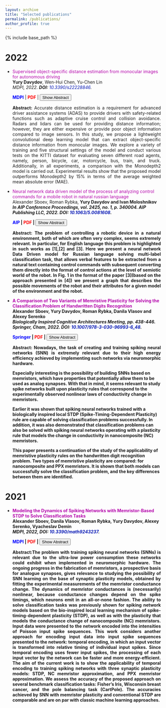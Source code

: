 ```yaml
---
layout: archive
title: "Selected publications"
permalink: /publications/
author_profile: true
---
```

{% include base_path %}

<ul style="list-style-type:circle;"></ul>

<h1 class="year">2022</h1> 

 <ul>
     <li><a href="https://www.mdpi.com/1424-8220/22/22/8846" style="color: #B509AC; text-decoration:none;" target="\_blank">Supervised object-specific distance estimation from monocular images for autonomous driving</a>
<br><strong>Yury Davydov</strong>, Wen-Hui Chen, Yu-Chen Lin<br><em>MDPI, 2022. <b> DOI: </b><a href="https://www.mdpi.com/1424-8220/22/22/8846" style="color: #091AB5; text-decoration:none;" target="\_blank">10.3390/s22228846</a>.</em></li>


<p><i class="fas fa-globe" style="color:Blue"></i> <a href="https://www.mdpi.com/1424-8220/22/22/8846" style="color: blue; text-decoration:none;" target="\_blank"><strong>MDPI</strong></a> | <i class="fas fa-file-pdf" style="color:red"></i> <a href="https://www.mdpi.com/1424-8220/22/22/8846/pdf" style="color: red; text-decoration:none;" target="\_blank"><strong>PDF</strong></a> | <button onclick="myFunction()" id="myBtn">Show Abstract</button></p>
 
<style>
#more {display: none;}
</style> 
 
<span id="dots"></span><span id="more">


<p align="justify"><b>Abstract:</b> Accurate distance estimation is a requirement for advanced driver assistance systems (ADAS) to provide drivers with safety-related functions such as adaptive cruise control and collision avoidance. Radars and lidars can be used for providing distance information; however, they are either expensive or provide poor object information compared to image sensors. In this study, we propose a lightweight convolutional deep learning model that can extract object-specific distance information from monocular images. We explore a variety of training and five structural settings of the model and conduct various tests on the KITTI dataset for evaluating seven different road agents, namely, person, bicycle, car, motorcycle, bus, train, and truck. Additionally, in all experiments, a comparison with the Monodepth2 model is carried out. Experimental results show that the proposed model outperforms Monodepth2 by 15% in terms of the average weighted mean absolute error (MAE).</p></span></ul>


<script>
function myFunction() {
  var dots = document.getElementById("dots");
  var moreText = document.getElementById("more");
  var btnText = document.getElementById("myBtn");

  if (dots.style.display === "none") {
    dots.style.display = "inline";
    btnText.innerHTML = "Show Abstarct"; 
    moreText.style.display = "none";
  } else {
    dots.style.display = "none";
    btnText.innerHTML = "Hide Abstarct"; 
    moreText.style.display = "inline";
  }
}
</script>

 <ul>
     <li><a href="https://aip.scitation.org/doi/abs/10.1063/5.0081608?journalCode=apc" style="color: #B509AC; text-decoration:none;" target="\_blank">Neural network data driven model of the process of analyzing control commands for a mobile robot in natural russian language</a>
<br>Alexander Sboev, Roman Rybka, <strong>Yury Davydov<strong> and Ivan Moloshnikov<br><em>In AIP Conference Proceedings, vol. 2425, no. 1, p. 340004. AIP Publishing LLC, 2022. <b> DOI: </b><a href="https://doi.org/10.1063/5.0081608" style="color: #091AB5; text-decoration:none;" target="\_blank">10.1063/5.0081608</a>.</em></li>


<p><i class="fas fa-globe" style="color:Blue"></i> <a href="https://aip.scitation.org/doi/abs/10.1063/5.0081608?journalCode=apc" style="color: blue; text-decoration:none;" target="\_blank"><strong>AIP</strong></a> | <i class="fas fa-file-pdf" style="color:red"></i> <a href="https://aip.scitation.org/doi/pdf/10.1063/5.0081608" style="color: red; text-decoration:none;" target="\_blank"><strong>PDF</strong></a> | <button onclick="myFunction1()" id="myBtn">Show Abstract</button></p>
 
<style>
#more {display: none;}
</style> 
 
<span id="dots"></span><span id="more">


<p align="justify"><b>Abstract:</b> The problem of controlling a robotic device in a natural environment, both of which are often very complex, seems extremely relevant. In particular, for English language this problem is highlighted in such works as [1],[2] and [3]. Here we present a neural network Data Driven model for Russian language solving multi-label classification task, that allows verbal features to be extracted from a natural text containing control commands with subsequent converting them directly into the format of control actions at the level of semiotic world of the robot. In Fig. 1 in the format of the paper [3](based on the approach presented in [4]) we present a graph that describes the possible movements of the robot and their attributes for a given model of the environment and the robot.</p></span></ul>


<script>
function myFunction1() {
  var dots = document.getElementById("dots");
  var moreText = document.getElementById("more");
  var btnText = document.getElementById("myBtn");

  if (dots.style.display === "none") {
    dots.style.display = "inline";
    btnText.innerHTML = "Show Abstarct"; 
    moreText.style.display = "none";
  } else {
    dots.style.display = "none";
    btnText.innerHTML = "Hide Abstarct"; 
    moreText.style.display = "inline";
  }
}
</script>

 <ul>
     <li><a href="https://link.springer.com/chapter/10.1007/978-3-030-96993-6_48" style="color: #B509AC; text-decoration:none;" target="\_blank">A Comparison of Two Variants of Memristive Plasticity for Solving the Classification Problem of Handwritten Digits Recognition</a>
      <br>Alexander Sboev, <strong>Yury Davydov</strong>, Roman Rybka, Danila Vlasov and Alexey Serenko <br><em>Biologically Inspired Cognitive Architectures Meeting, pp. 438-446. Springer, Cham, 2022. <b> DOI: </b><a href="https://doi.org/10.1007/978-3-030-96993-6_48" style="color: #091AB5; text-decoration:none;" target="\_blank">10.1007/978-3-030-96993-6_48</a>.</em></li>


<p><i class="fas fa-globe" style="color:Blue"></i> <a href="https://link.springer.com/chapter/10.1007/978-3-030-96993-6_48" style="color: blue; text-decoration:none;" target="\_blank"><strong>Springer</strong></a> | <i class="fas fa-file-pdf" style="color:red"></i> <a href="https://link.springer.com/content/pdf/10.1007/978-3-030-96993-6_48.pdf?pdf=inline%20link" style="color: red; text-decoration:none;" target="\_blank"><strong>PDF</strong></a> | <button onclick="myFunction2()" id="myBtn">Show Abstract</button></p>
 
<style>
#more {display: none;}
</style> 
 
<span id="dots"></span><span id="more">


<p align="justify"><b>Abstract:</b> Nowadays, the task of creating and training spiking neural networks (SNN) is extremely relevant due to their high energy efficiency achieved by implementing such networks via neuromorphic hardware.

Especially interesting is the possibility of building SNNs based on memristors, which have properties that potentially allow them to be used as analog synapses. With that in mind, it seems relevant to study spike networks built upon plasticity rules that correspond to the experimentally observed nonlinear laws of conductivity change in memristors.

Earlier it was shown that spiking neural networks trained with a biologically inspired local STDP (Spike-Timing-Dependent Plasticity) rule are capable of solving classification problems successfully. In addition, it was also demonstrated that classification problems can also be solved with spiking neural networks operating with a plasticity rule that models the change in conductivity in nanocomposite (NC) memristors.

This paper presents a continuation of the study of the applicability of memristive plasticity rules on the handwritten digit recognition problem. Two types of memristive plasticity are compared: for nanocomposite and PPX memristors. It is shown that both models can successfully solve the classification problem, and the key differences between them are identified.</p></span></ul>


<script>
function myFunction2() {
  var dots = document.getElementById("dots");
  var moreText = document.getElementById("more");
  var btnText = document.getElementById("myBtn");

  if (dots.style.display === "none") {
    dots.style.display = "inline";
    btnText.innerHTML = "Show Abstarct"; 
    moreText.style.display = "none";
  } else {
    dots.style.display = "none";
    btnText.innerHTML = "Hide Abstarct"; 
    moreText.style.display = "inline";
  }
}
</script>

<h1 class="year">2021</h1>

 <ul>
     <li><a href="https://www.mdpi.com/2227-7390/9/24/3237" style="color: #B509AC; text-decoration:none;" target="\_blank">Modeling the Dynamics of Spiking Networks with Memristor-Based STDP to Solve Classification Tasks</a>
      <br>Alexander Sboev, Danila Vlasov, Roman Rybka, <strong>Yury Davydov</strong>, Alexey Serenko, Vyacheslav Demin<br><em>MDPI, 2022, <b> DOI: </b><a href="https://www.mdpi.com/2227-7390/9/24/3237" style="color: #091AB5; text-decoration:none;" target="\_blank">10.3390/math9243237</a>.</em></li>
 
 <p><i class="fas fa-globe" style="color:Blue"></i> <a href="https://www.mdpi.com/2227-7390/9/24/3237" style="color: blue; text-decoration:none;" target="\_blank"><strong>MDPI</strong></a> | <i class="fas fa-file-pdf" style="color:red"></i> <a href="https://www.mdpi.com/2227-7390/9/24/3237/pdf" style="color: red; text-decoration:none;" target="\_blank"><strong>PDF</strong></a> | <button onclick="myFunction3()" id="myBtn3">Show Abstract</button></p>
 
<span id="dots3"></span><span id="more3">

 <script>
  if (document.getElementById("dots3").style.display != "none"){
  document.getElementById("dots3").style.display = "inline";
  document.getElementById("more3").style.display = "none";
  }
 </script>

<p align="justify"><b>Abstract:</b>The problem with training spiking neural networks (SNNs) is relevant due to the ultra-low power consumption these networks could exhibit when implemented in neuromorphic hardware. The ongoing progress in the fabrication of memristors, a prospective basis for analogue synapses, gives relevance to studying the possibility of SNN learning on the base of synaptic plasticity models, obtained by fitting the experimental measurements of the memristor conductance change. The dynamics of memristor conductances is (necessarily) nonlinear, because conductance changes depend on the spike timings, which neurons emit in an all-or-none fashion. The ability to solve classification tasks was previously shown for spiking network models based on the bio-inspired local learning mechanism of spike-timing-dependent plasticity (STDP), as well as with the plasticity that models the conductance change of nanocomposite (NC) memristors. Input data were presented to the network encoded into the intensities of Poisson input spike sequences. This work considers another approach for encoding input data into input spike sequences presented to the network: temporal encoding, in which an input vector is transformed into relative timing of individual input spikes. Since temporal encoding uses fewer input spikes, the processing of each input vector by the network can be faster and more energy-efficient. The aim of the current work is to show the applicability of temporal encoding to training spiking networks with three synaptic plasticity models: STDP, NC memristor approximation, and PPX memristor approximation. We assess the accuracy of the proposed approach on several benchmark classification tasks: Fisher’s Iris, Wisconsin breast cancer, and the pole balancing task (CartPole). The accuracies achieved by SNN with memristor plasticity and conventional STDP are comparable and are on par with classic machine learning approaches.</p></span></ul>

<script>
function myFunction3() {
  var dots = document.getElementById("dots3");
  var moreText = document.getElementById("more3");
  var btnText = document.getElementById("myBtn3");

  if (dots.style.display === "none") {
    dots.style.display = "inline";
    btnText.innerHTML = "Show Abstract"; 
    moreText.style.display = "none";
  } else {
    dots.style.display = "none";
    btnText.innerHTML = "Hide Abstract"; 
    moreText.style.display = "inline";
  }
}
</script>


